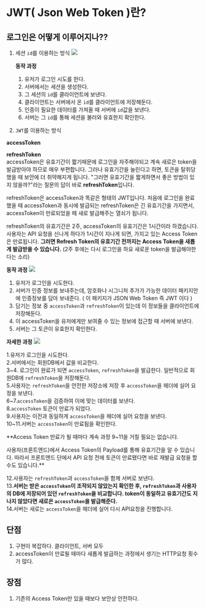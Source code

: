 # JWT( Json Web Token )란?

## 로그인은 어떻게 이루어지나??

1. 세션 `id`를 이용하는 방식
   ![](https://media.vlpt.us/images/yaytomato/post/0a2cbabb-4ba8-4325-91e1-e0efc992dfd2/%E1%84%89%E1%85%A6%E1%84%89%E1%85%A7%E1%86%AB%20%E1%84%8B%E1%85%B2%E1%84%8C%E1%85%A5%20%E1%84%8B%E1%85%B5%E1%86%AB%E1%84%8C%E1%85%B3%E1%86%BC.png)

   **동작 과정**

   1. 유저가 로그인 시도를 한다.
   2. 서버에서는 세션을 생성한다.
   3. 그 세션의 `id`를 클라이언트에 보낸다.
   4. 클라이언트는 서버에서 온 `id`를 클라이언트에 저장해둔다.
   5. 인증이 필요한 데이터를 가져올 때 서버에 `id`값을 보낸다.
   6. 서버는 그 `id`를 통해 세션을 불러와 유효한지 확인한다.

2. `JWT`를 이용하는 방식

**accessToken**  


**refreshToken**  
accessToken은 유효기간이 짧기때문에 로그인을 자주해야되고 계속 새로은 token을 발급받아야 하므로 매우 부편합니다. 그러나 유효기간을 늘린다고 하면, 토큰을 탈취당했을 때 보안에 더 취약해지게 됩니다. "그러면 유효기간을 짧게하면서 좋은 방법이 있지 않을까?"라는 질문의 답이 바로 **refreshToken**입니다.

refreshToken은 accessToken과 똑같은 형태의 JWT입니다. 처음에 로그인을 완료했을 때 accessToken과 동시에 발급되는 refreshToken은 긴 유효기간을 가지면서, accessToken이 만료되었을 떼 새로 발급해주는 열쇠가 됩니다. 

refreshToken의 유효기간은 2주, accessToken의 유효기간은 1시간이라 하겠습니다. 사용자는 API 요청을 신나게 하다가 1시간이 지나게 되면, 가지고 있는 Access Token은 만료됩니다. **그러면 Refresh Token의 유효기간 전까지는 Access Token을 새롭게 발급받을 수 있습니다.**  (2주 후에는 다시 로그인을 하요 새로운 token을 발급해야한다는 소리)



**동작 과정**
![](https://media.vlpt.us/images/yaytomato/post/94ff189f-46fb-4901-bb7f-06d7b2154834/JWT%20%E1%84%8B%E1%85%B2%E1%84%8C%E1%85%A5%20%E1%84%8B%E1%85%B5%E1%86%AB%E1%84%8C%E1%85%B3%E1%86%BC.png)

1. 유저가 로그인을 시도한다.
2. 서버가 인증 정보를 보내주는데, 암호화나 시그니처 추가가 가능한 데이터 패키지안에 인증정보를 담아 보내준다. ( 이 패키지가 JSON Web Token 즉 JWT 이다 )
3. 담기는 정보 중 `accessToken`과 `refreshToken`이 있는데 이 정보들을 클라이언트에 저장해둔다.
4. 이 accessToken을 유저에게만 보여줄 수 있는 정보에 접근할 때 서버에 보낸다.
5. 서버는 그 토큰이 유효한지 확인한다.

**자세한 과정**
![](https://img1.daumcdn.net/thumb/R1280x0/?scode=mtistory2&fname=https%3A%2F%2Ft1.daumcdn.net%2Fcfile%2Ftistory%2F99DB8C475B5CA1C936)


1.유저가 로그인을 시도한다.  
2.서버에서는 회원DB에서 값을 비교한다.  
3~4. 로그인이 완료가 되면 `accessToken`, `refreshToken`을 발급한다. 일반적으로 회원DB에 `refreshToken`을 저장해둔다.  
5.사용자는 `refreshToken`을 안전한 저장소에 저장 후 `accessToken`을 헤더에 실어 요정을 보낸다.  
6~7.`accessToken`을 검증하여 이에 맞는 데이터를 보낸다.  
8.`accessToken` 토큰이 만료가 되었다.  
9.사용자는 이전과 동일하게 `accessToken`을 헤더에 실어 요청을 보낸다.  
10~11.서버는 `accessToken`이 만료됨을 확인한다.  

**Access Token 만료가 될 때마다 계속 과정 9~11을 거칠 필요는 없습니다.  

사용자(프론트엔드)에서 Access Token의 Payload를 통해 유효기간을 알 수 있습니다. 따라서 프론트엔드 단에서 API 요청 전에 토큰이 만료됐다면 바로 재발급 요청을 할 수도 있습니다.**  

12.사용자는 `refreshToken`과 `accessToken`을 함께 서버로 보낸다.    
13.**서버는 받은 `accessToken`이 조작되지 않았는지 확인한 후, `refreshToken`과 사용자의 DB에 저장되어 있던 `refreshToken`을 비교합니다. token이 동일하고 유효기간도 지나지 않았다면 새로은 `accessToken`을 발급해준다.**  
14.서버는 새로는 `accessToken`을 헤더에 실어 다시 API요청을 진행합니다.  


## 단점
1. 구현이 복잡하다. 클라이언트, 서버 모두
2. accessToken이 만료될 때마다 새롭게 발급하는 과정에서 생기는 HTTP요청 횟수가 많다.

## 장점
1. 기존의 Access Token만 있을 때보다 보안상 안전하다.